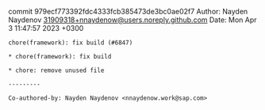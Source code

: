 commit 979ecf773392fdc4333fcb385473de3bc0ae02f7
Author: Nayden Naydenov <31909318+nnaydenow@users.noreply.github.com>
Date:   Mon Apr 3 11:47:57 2023 +0300

    chore(framework): fix build (#6847)
    
    * chore(framework): fix build
    
    * chore: remove unused file
    
    ---------
    
    Co-authored-by: Nayden Naydenov <nnaydenow.work@sap.com>
